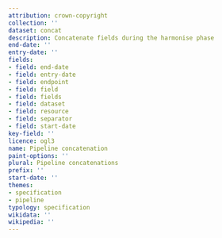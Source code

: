 ```yaml
---
attribution: crown-copyright
collection: ''
dataset: concat
description: Concatenate fields during the harmonise phase
end-date: ''
entry-date: ''
fields:
- field: end-date
- field: entry-date
- field: endpoint
- field: field
- field: fields
- field: dataset
- field: resource
- field: separator
- field: start-date
key-field: ''
licence: ogl3
name: Pipeline concatenation
paint-options: ''
plural: Pipeline concatenations
prefix: ''
start-date: ''
themes:
- specification
- pipeline
typology: specification
wikidata: ''
wikipedia: ''
---
```

